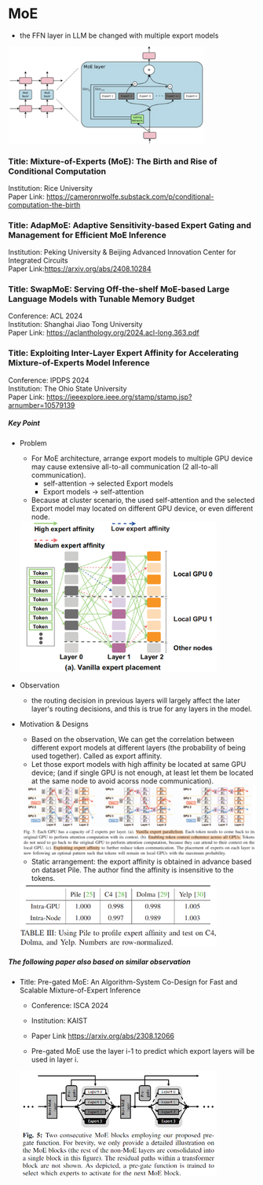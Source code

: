 # MoE
- the FFN layer in LLM be changed with multiple export models

<img src="./pictures/MoE-Architecture.png" width=400>


### Title:  Mixture-of-Experts (MoE): The Birth and Rise of Conditional Computation
Institution: Rice University  
Paper Link: https://cameronrwolfe.substack.com/p/conditional-computation-the-birth  


### Title:  AdapMoE: Adaptive Sensitivity-based Expert Gating and Management for Efficient MoE Inference
Institution: Peking University & Beijing Advanced Innovation Center for Integrated Circuits  
Paper Link:https://arxiv.org/abs/2408.10284  


### Title: SwapMoE: Serving Off-the-shelf MoE-based Large Language Models with Tunable Memory Budget
Conference: ACL 2024  
Institution: Shanghai Jiao Tong University  
Paper Link: https://aclanthology.org/2024.acl-long.363.pdf  


### Title: Exploiting Inter-Layer Expert Affinity for Accelerating Mixture-of-Experts Model Inference
Conference: IPDPS 2024  
Institution: The Ohio State University  
Paper Link: https://ieeexplore.ieee.org/stamp/stamp.jsp?arnumber=10579139  

##### Key Point
- Problem
    - For MoE architecture, arrange export models to multiple GPU device may cause extensive all-to-all communication (2 all-to-all communication).
        - self-attention -> selected Export models
        - Export models  -> self-attention
    - Because at cluster scenario, the used self-attention and the selected Export model may located on different GPU device, or even different node.

    <img src="./pictures/ExFlow-ShowCase-All2All-Comm.png" width=400>

- Observation
    - the routing decision in previous layers will largely affect the later layer's routing decisions, and this is true for any layers in the model.

- Motivation & Designs
    - Based on the observation, We can get the correlation between different export models at different layers (the probability of being used together). Called as export affinity.
    - Let those export models with high affinity be located at same GPU device; (and if single GPU is not enough, at least let them be located at the same node to avoid acorss node communication).

    <img src="./pictures/ExFlow-Show-of-ExFlow.png" width=800>

    - Static arrangement: the export affinity is obtained in advance based on dataset Pile. The author find the affinity is insensitive to the tokens.

    <img src="./pictures/ExFlow-Insensitivity-of-Affinity.png" width=400>


##### The following paper also based on similar observation
- Title: Pre-gated MoE: An Algorithm-System Co-Design for Fast and Scalable Mixture-of-Expert Inference
    - Conference: ISCA 2024
    - Institution: KAIST
    - Paper Link https://arxiv.org/abs/2308.12066

    - Pre-gated MoE use the layer i-1 to predict which export layers will be used in layer i.

    <img src="./pictures/Pre-Gated-MoE.png" width=400>